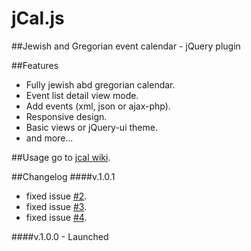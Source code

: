 # jCal.js
##Jewish and Gregorian event calendar - jQuery plugin

##Features

- Fully jewish abd gregorian calendar.
- Event list detail view mode.
- Add events (xml, json or ajax-php).
- Responsive design.
- Basic views or jQuery-ui theme.
- and more...

##Usage
go to <a href="https://github.com/meshesha/jCal/wiki">jcal wiki</a>.

##Changelog
####v.1.0.1
<ul>
<li>fixed issue <a href="https://github.com/meshesha/jCal/issues/2">#2</a>.</li>
<li>fixed issue <a href="https://github.com/meshesha/jCal/issues/2">#3</a>.</li>
<li>fixed issue <a href="https://github.com/meshesha/jCal/issues/2">#4</a>.</li>
</ul>
####v.1.0.0 - Launched


